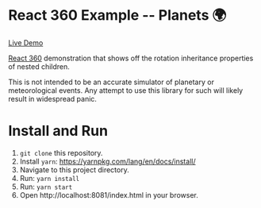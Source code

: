 # React 360 Example -- Planets 🌍

[Live Demo](https://react-360-example-planets.herokuapp.com/)

[React 360](https://github.com/facebook/react-360) demonstration that shows off the rotation inheritance properties of nested children.

This is not intended to be an accurate simulator of planetary or meteorological events. Any attempt to use this library for such will likely result in widespread panic.


# Install and Run
1. `git clone` this repository.
2. Install `yarn`: https://yarnpkg.com/lang/en/docs/install/
3. Navigate to this project directory.
4. Run: `yarn install`
5. Run: `yarn start`
6. Open http://localhost:8081/index.html in your browser.
